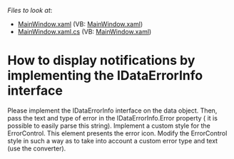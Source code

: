 <!-- default file list -->
*Files to look at*:

* [MainWindow.xaml](./CS/MainWindow.xaml) (VB: [MainWindow.xaml](./VB/MainWindow.xaml))
* [MainWindow.xaml.cs](./CS/MainWindow.xaml.cs) (VB: [MainWindow.xaml](./VB/MainWindow.xaml))
<!-- default file list end -->
# How to display notifications by implementing the IDataErrorInfo interface


<p>Please implement the IDataErrorInfo interface on the data object. Then, pass the text and type of error in the IDataErrorInfo.Error property ( it is possible to easily parse this string). Implement a custom style for the ErrorControl. This element presents the error icon. Modify the ErrorControl style in such a way as to take into account a custom error type and text (use the converter).</p><p><br />
</p>

<br/>


